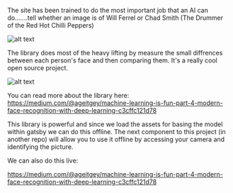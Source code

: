 The site has been trained to do the most important job that an AI can do.......tell whether an image is of Will Ferrel or Chad Smith (The Drummer of the Red Hot Chilli Peppers)

![alt text](https://miro.medium.com/max/1400/1*l7zNW_4-afEOfP_mXxs75w.jpeg "Who's Who?")

The library does most of the heavy lifting by measure the small diffrences between each person's face and then comparing them. It's a really cool open source project.


![alt text](https://miro.medium.com/max/1400/1*n1R8VMyDRw3RNO3JULYBpQ.png "Who's Who?")

You can read more about the library here: https://medium.com/@ageitgey/machine-learning-is-fun-part-4-modern-face-recognition-with-deep-learning-c3cffc121d78

This library is powerful and since we load the assets for basing the model within gatsby we can do this offline. The next component to this project (in another repo) will allow you to use it offline by accessing your camera and identifying the picture. 

We can also do this live: 

https://medium.com/@ageitgey/machine-learning-is-fun-part-4-modern-face-recognition-with-deep-learning-c3cffc121d78

